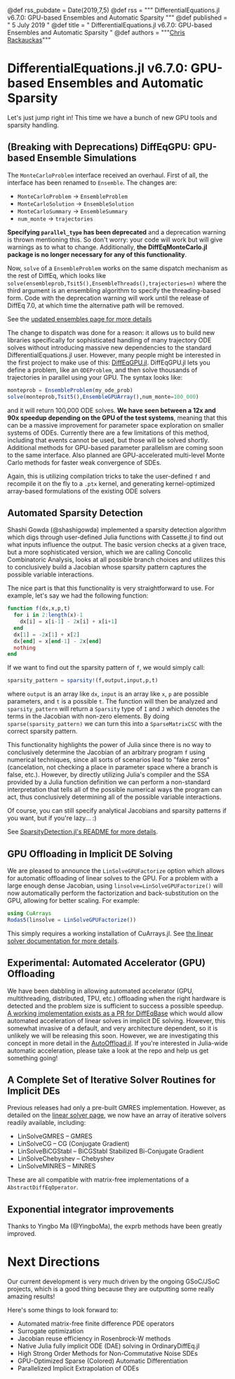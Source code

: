 ﻿@def rss_pubdate = Date(2019,7,5)
@def rss = """ DifferentialEquations.jl v6.7.0: GPU-based Ensembles and Automatic Sparsity """
@def published = " 5 July 2019 "
@def title = " DifferentialEquations.jl v6.7.0: GPU-based Ensembles and Automatic Sparsity "
@def authors = """<a href="https://github.com/ChrisRackauckas">Chris Rackauckas</a>"""  

# DifferentialEquations.jl v6.7.0: GPU-based Ensembles and Automatic Sparsity

Let's just jump right in! This time we have a bunch of new GPU tools and
sparsity handling.

## (Breaking with Deprecations) DiffEqGPU: GPU-based Ensemble Simulations

The `MonteCarloProblem` interface received an overhaul. First of all, the
interface has been renamed to `Ensemble`. The changes are:

- `MonteCarloProblem` -> `EnsembleProblem`
- `MonteCarloSolution` -> `EnsembleSolution`
- `MonteCarloSummary` -> `EnsembleSummary`
- `num_monte` -> `trajectories`

**Specifying `parallel_type` has been deprecated** and a deprecation warning is
thrown mentioning this. So don't worry: your code will work but will give
warnings as to what to change. Additionally, **the DiffEqMonteCarlo.jl package
is no longer necessary for any of this functionality**.

Now, `solve` of a `EnsembleProblem` works on the same dispatch mechanism as the
rest of DiffEq, which looks like `solve(ensembleprob,Tsit5(),EnsembleThreads(),trajectories=n)`
where the third argument is an ensembling algorithm to specify the
threading-based form.  Code with the deprecation warning will work until the
release of DiffEq 7.0, at which time the alternative path will be removed.

See the [updated ensembles page for more details](https://docs.juliadiffeq.org/latest/features/ensemble)

The change to dispatch was done for a reason: it allows us to build new libraries
specifically for sophisticated handling of many trajectory ODE solves without
introducing massive new dependencies to the standard DifferentialEquations.jl
user. However, many people might be interested in the first project to make
use of this: [DiffEqGPU.jl](https://github.com/JuliaDiffEq/DiffEqGPU.jl).
DiffEqGPU.jl lets you define a problem, like an `ODEProblem`, and then solve
thousands of trajectories in parallel using your GPU. The syntax looks like:

```julia
monteprob = EnsembleProblem(my_ode_prob)
solve(monteprob,Tsit5(),EnsembleGPUArray(),num_monte=100_000)
```

and it will return 100,000 ODE solves. **We have seen between a 12x and 90x speedup
depending on the GPU of the test systems**, meaning that this can be a massive
improvement for parameter space exploration on smaller systems of ODEs.
Currently there are a few limitations of this method, including that events
cannot be used, but those will be solved shortly. Additional methods for
GPU-based parameter parallelism are coming soon to the same interface. Also
planned are GPU-accelerated multi-level Monte Carlo methods for faster weak
convergence of SDEs.

Again, this is utilizing compilation tricks to take the user-defined `f`
and recompile it on the fly to a `.ptx` kernel, and generating kernel-optimized
array-based formulations of the existing ODE solvers

## Automated Sparsity Detection

Shashi Gowda (@shashigowda) implemented a sparsity detection algorithm which
digs through user-defined Julia functions with Cassette.jl to find out what
inputs influence the output. The basic version checks at a given trace, but
a more sophisticated version, which we are calling Concolic Combinatoric Analysis,
looks at all possible branch choices and utilizes this to conclusively build a
Jacobian whose sparsity pattern captures the possible variable interactions.

The nice part is that this functionality is very straightforward to use.
For example, let's say we had the following function:

```julia
function f(dx,x,p,t)
  for i in 2:length(x)-1
    dx[i] = x[i-1] - 2x[i] + x[i+1]
  end
  dx[1] = -2x[1] + x[2]
  dx[end] = x[end-1] - 2x[end]
  nothing
end
```

If we want to find out the sparsity pattern of `f`, we would simply call:

```julia
sparsity_pattern = sparsity!(f,output,input,p,t)
```

where `output` is an array like `dx`, `input` is an array like `x`, `p`
are possible parameters, and `t` is a possible `t`. The function will then
be analyzed and `sparsity_pattern` will return a `Sparsity` type of `I` and `J`
which denotes the terms in the Jacobian with non-zero elements. By doing
`sparse(sparsity_pattern)` we can turn this into a `SparseMatrixCSC` with the
correct sparsity pattern.

This functionality highlights the power of Julia since there is no way to
conclusively determine the Jacobian of an arbitrary program `f` using numerical
techniques, since all sorts of scenarios lead to "fake zeros" (cancelation,
not checking a place in parameter space where a branch is false, etc.). However,
by directly utilizing Julia's compiler and the SSA provided by a Julia function
definition we can perform a non-standard interpretation that tells all of the
possible numerical ways the program can act, thus conclusively determining
all of the possible variable interactions.

Of course, you can still specify analytical Jacobians and sparsity patterns
if you want, but if you're lazy... :)

See [SparsityDetection.jl's README for more details](https://github.com/JuliaDiffEq/SparsityDetection.jl).

## GPU Offloading in Implicit DE Solving

We are pleased to announce the `LinSolveGPUFactorize` option which allows for
automatic offloading of linear solves to the GPU. For a problem with a large
enough dense Jacobian, using `linsolve=LinSolveGPUFactorize()` will now
automatically perform the factorization and back-substitution on the GPU,
allowing for better scaling. For example:

```julia
using CuArrays
Rodas5(linsolve = LinSolveGPUFactorize())
```

This simply requires a working installation of CuArrays.jl. See
[the linear solver documentation for more details](https://docs.juliadiffeq.org/latest/features/linear_nonlinear).

## Experimental: Automated Accelerator (GPU) Offloading

We have been dabbling in allowing automated accelerator (GPU, multithreading,
distributed, TPU, etc.) offloading when the right hardware is detected and the
problem size is sufficient to success a possible speedup.
[A working implementation exists as a PR for DiffEqBase](https://github.com/JuliaDiffEq/DiffEqBase.jl/pull/273)
which would allow automated acceleration of linear solves in implicit DE solving.
However, this somewhat invasive of a default, and very architecture dependent,
so it is unlikely we will be releasing this soon. However, we are investigating
this concept in more detail in the [AutoOffload.jl](https://github.com/JuliaDiffEq/AutoOffload.jl). If you're interested in Julia-wide automatic acceleration,
please take a look at the repo and help us get something going!

## A Complete Set of Iterative Solver Routines for Implicit DEs

Previous releases had only a pre-built GMRES implementation. However, as
detailed on the [linear solver page](https://docs.juliadiffeq.org/latest/features/linear_nonlinear),
we now have an array of iterative solvers readily available, including:

- LinSolveGMRES – GMRES
- LinSolveCG – CG (Conjugate Gradient)
- LinSolveBiCGStabl – BiCGStabl Stabilized Bi-Conjugate Gradient
- LinSolveChebyshev – Chebyshev
- LinSolveMINRES – MINRES

These are all compatible with matrix-free implementations of a
`AbstractDiffEqOperator`.

## Exponential integrator improvements

Thanks to Yingbo Ma (@YingboMa), the exprb methods have been greatly improved.

# Next Directions

Our current development is very much driven by the ongoing GSoC/JSoC projects,
which is a good thing because they are outputting some really amazing results!

Here's some things to look forward to:

- Automated matrix-free finite difference PDE operators
- Surrogate optimization
- Jacobian reuse efficiency in Rosenbrock-W methods
- Native Julia fully implicit ODE (DAE) solving in OrdinaryDiffEq.jl
- High Strong Order Methods for Non-Commutative Noise SDEs
- GPU-Optimized Sparse (Colored) Automatic Differentiation
- Parallelized Implicit Extrapolation of ODEs
